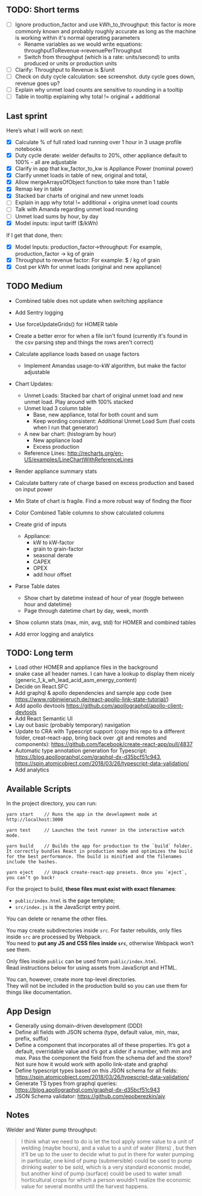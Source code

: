 ## TODO: Short terms
- [ ] Ignore production_factor and use kWh_to_throughput: this factor is more commonly known and probably roughly accurate as long as the machine is working within it's normal operating parameters
    * Rename variables as we would write equations: throughputToRevenue->revenuePerThroughput
    * Switch from throughput (which is a rate: units/second) to units produced or units or production units
- [ ] Clarify: Throughput to Revenue is $/unit
- [ ] Check on duty cycle calculation: see screenshot. duty cycle goes down, revenue goes up?
- [ ] Explain why unmet load counts are sensitive to rounding in a tooltip
- [ ] Table in tooltip explaining why total != original + additional

## Last sprint
Here’s what I will work on next:
- [x] Calculate % of full rated load running over 1 hour in 3 usage profile notebooks
- [x] Duty cycle derate: welder defaults to 20%, other appliance default to 100% - all are adjustable
- [x] Clarify in app that kw_factor_to_kw is Appliance Power (nominal power)
- [x] Clarify unmet loads in table of new, original and total,
- [x] Allow mergeArraysOfObject function to take more than 1 table
- [x] Remap key in table
- [x] Stacked bar charts of original and new unmet loads
- [ ] Explain in app why total != additional + origina unmet load counts
- [ ] Talk with Amanda regarding unmet load rounding
- [ ] Unmet load sums by hour, by day
- [x] Model inputs: input tariff ($/kWh)

If I get that done, then:
- [x] Model Inputs: production_factor->throughput: For example, production_factor -> kg of grain
- [x] Throughput to revenue factor: For example: $ / kg of grain
- [x] Cost per kWh for unmet loads (original and new appliance)

## TODO Medium
- Combined table does not update when switching appliance
- Add Sentry logging
- Use forceUpdateGrids() for HOMER table
- Create a better error for when a file isn't found (currently it's found in the csv parsing step and things the rows aren't correct)
- Calculate appliance loads based on usage factors
    - Implement Amandas usage-to-kW algorithm, but make the factor adjustable

- Chart Updates:
    - Unmet Loads: Stacked bar chart of original unmet load and new unmet load. Play around with 100% stacked
    - Unmet load 3 column table
        - Base, new appliance, total for both count and sum
        - Keep wording consistent: Additional Unmet Load Sum (fuel costs when I run that generator)
    - A new bar chart: (histogram by hour)
        - New appliance load
        - Excess production
    - Reference Lines: http://recharts.org/en-US/examples/LineChartWithReferenceLines
- Render appliance summary stats

- Calculate battery rate of charge based on excess production and based on input power

- Min State of chart is fragile. Find a more robust way of finding the floor
- Color Combined Table columns to show calculated columns
- Create grid of inputs
  - Appliance:
    - kW to kW-factor
    - grain to grain-factor
    - seasonal derate
    - CAPEX
    - OPEX
    - add hour offset
- Parse Table dates
    - Show chart by datetime instead of hour of year (toggle between hour and datetime)
    - Page through datetime chart by day, week, month
- Show column stats (max, min, avg, std) for HOMER and combined tables
- Add error logging and analytics

## TODO: Long term
- Load other HOMER and appliance files in the background
- snake case all header names. I can have a lookup to display them nicely (generic_1_k_wh_lead_acid_asm_energy_content)
- Decide on React.SFC
- Add graphql & apollo dependencies and sample app code (see https://www.robinwieruch.de/react-apollo-link-state-tutorial/)
- Add apollo devtools https://github.com/apollographql/apollo-client-devtools
- Add React Semantic UI
- Lay out basic (probably temporary) navigation
- Update to CRA with Typescript support (copy this repo to a different folder, creat-react-app, bring back over .git and remotes and components): https://github.com/facebook/create-react-app/pull/4837
- Automatic type annotation generation for Typescript: https://blog.apollographql.com/graphql-dx-d35bcf51c943, https://spin.atomicobject.com/2018/03/26/typescript-data-validation/
- Add analytics

## Available Scripts

In the project directory, you can run:

```
yarn start    // Runs the app in the development mode at http://localhost:3000

yarn test     // Launches the test runner in the interactive watch mode.

yarn build    // Builds the app for production to the `build` folder. It correctly bundles React in production mode and optimizes the build for the best performance. The build is minified and the filenames include the hashes.

yarn eject    // Unpack create-react-app presets. Once you `eject`, you can’t go back!
```

For the project to build, **these files must exist with exact filenames**:

- `public/index.html` is the page template;
- `src/index.js` is the JavaScript entry point.

You can delete or rename the other files.

You may create subdirectories inside `src`. For faster rebuilds, only files inside `src` are processed by Webpack.<br>
You need to **put any JS and CSS files inside `src`**, otherwise Webpack won’t see them.

Only files inside `public` can be used from `public/index.html`.<br>
Read instructions below for using assets from JavaScript and HTML.

You can, however, create more top-level directories.<br>
They will not be included in the production build so you can use them for things like documentation.

## App Design

- Generally using domain-driven development (DDD)
- Define all fields with JSON schema (type, default value, min, max, prefix, suffix)
- Define a component that incorporates all of these properties. It’s got a default, overridable value and it’s got a slider if a number, with min and max. Pass the component the field from the schema def and the store? Not sure how it would work with apollo link-state and graphql
- Define typescript types based on this JSON schema for all fields: https://spin.atomicobject.com/2018/03/26/typescript-data-validation/
- Generate TS types from graphql queries: https://blog.apollographql.com/graphql-dx-d35bcf51c943
- JSON Schema validator: https://github.com/epoberezkin/ajv

## Notes

Welder and Water pump throughput:

> I think what we need to do is let the tool apply some value to a unit of welding (maybe hours), and a value to a unit of water (liters) , but then it’ll be up to the user to decide what to put in there for water pumping in particular, one kind of pump (submersible) could be used to pump drinking water to be sold, which is a very standard economic model, but another kind of pump (surface) could be used to water small horticultural crops for which a person wouldn’t realize the economic value for several months until the harvest happens.
